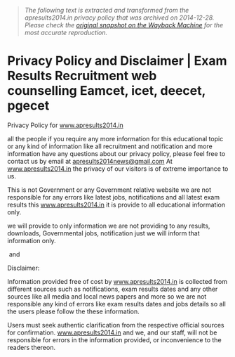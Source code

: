 > *The following text is extracted and transformed from the apresults2014.in privacy policy that was archived on 2014-12-28. Please check the [original snapshot on the Wayback Machine](https://web.archive.org/web/20141228181906id_/http%3A//www.apresults2014.in/2014/07/privacy-policy-and-disclaimer.html) for the most accurate reproduction.*

# Privacy Policy and Disclaimer | Exam Results Recruitment web counselling Eamcet, icet, deecet, pgecet

Privacy Policy for www.apresults2014.in

all the people if you require any more information for this educational topic or any kind of information like all recruitment and notification and more information have any questions about our privacy policy, please feel free to contact us by email at apresults2014news@gmail.com At www.apresults2014.in the privacy of our visitors is of extreme importance to us. 

This is not Government or any Government relative website we are not responsible for any errors like latest jobs, notifications and all latest exam results this www.apresults2014.in it is provide to all educational information only.

we will provide to only information we are not providing to any results, downloads, Governmental jobs, notification just we will inform that information only.

 and 

Disclaimer:

Information provided free of cost by www.apresults2014.in is collected from different sources such as notifications, exam results dates and any other sources like all media and local news papers and more so we are not responsible any kind of errors like exam results dates and jobs details so all the users please follow the these information.

Users must seek authentic clarification from the respective official sources for confirmation. www.apresults2014.in and we, and our staff, will not be responsible for errors in the information provided, or inconvenience to the readers thereon.
